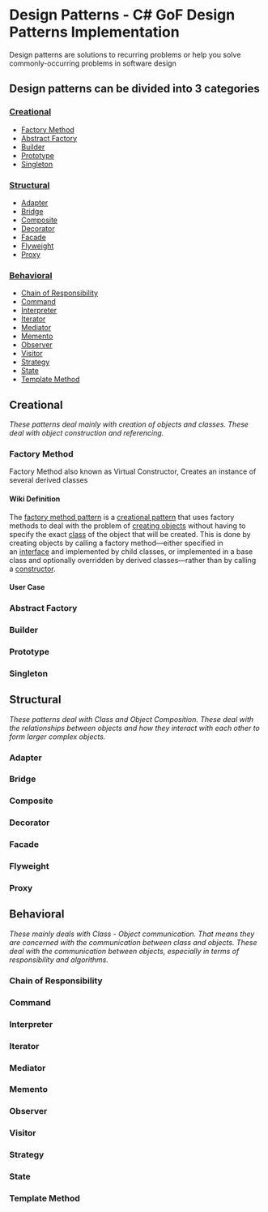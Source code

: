 # Design Patterns - C\# GoF Design Patterns Implementation

Design patterns are solutions to recurring problems or help you solve
commonly-occurring problems in software design

## Design patterns can be divided into 3 categories

### [Creational](#creational-1)
-   [Factory Method](#factory-method)
-   [Abstract Factory](#abstract-factory)
-   [Builder](#builder)
-   [Prototype](#prototype)
-   [Singleton](#singleton)
### [Structural](#structural-1)
-   [Adapter](#adapter)
-   [Bridge](#bridge)
-   [Composite](#composite)
-   [Decorator](#decorator)
-   [Facade](#facade)
-   [Flyweight](#flyweight)
-   [Proxy](#proxy)
### [Behavioral](#behavioral-1)
-   [Chain of Responsibility](#chain-of-responsibility)
-   [Command](#command)
-   [Interpreter](#interpreter)
-   [Iterator](#iterator)
-   [Mediator](#memento)
-   [Memento](#memento)
-   [Observer](#observer)
-   [Visitor](#visitor)
-   [Strategy](#strategy)
-   [State](#state)
-   [Template Method](#template-method)

## Creational

*These patterns deal mainly with creation of objects and classes. These deal
with object construction and referencing.*

### Factory Method

Factory Method also known as Virtual Constructor, Creates an instance of several
derived classes

#### Wiki Definition

The [factory method
pattern](https://en.wikipedia.org/wiki/Factory_method_pattern) is a [creational
pattern](https://en.wikipedia.org/wiki/Creational_pattern) that uses factory
methods to deal with the problem of [creating
objects](https://en.wikipedia.org/wiki/Object_creation) without having to
specify the
exact [class](https://en.wikipedia.org/wiki/Class_(computer_programming)) of the
object that will be created. This is done by creating objects by calling a
factory method—either specified in
an [interface](https://en.wikipedia.org/wiki/Interface_(object-oriented_programming)) and
implemented by child classes, or implemented in a base class and optionally
overridden by derived classes—rather than by calling
a [constructor](https://en.wikipedia.org/wiki/Constructor_(object-oriented_programming)).

#### User Case

### Abstract Factory

### Builder

### Prototype

### Singleton

## Structural

*These patterns deal with Class and Object Composition. These deal with the
relationships between objects and how they interact with each other to form
larger complex objects.*

### Adapter

### Bridge

### Composite

### Decorator

### Facade

### Flyweight

### Proxy

## Behavioral

*These mainly deals with Class - Object communication. That means they are
concerned with the communication between class and objects. These deal with the
communication between objects, especially in terms of responsibility and
algorithms.*

### Chain of Responsibility

### Command

### Interpreter

### Iterator

### Mediator

### Memento

### Observer

### Visitor

### Strategy

### State

### Template Method
